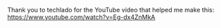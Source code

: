 Thank you to techlado for the YouTube video that helped me make this: https://www.youtube.com/watch?v=Eg-dx4ZnMkA
